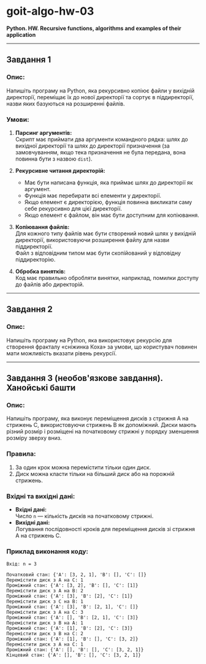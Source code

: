 # goit-algo-hw-03
**Python. HW. Recursive functions, algorithms and examples of their application**

---

## **Завдання 1**

### Опис:
Напишіть програму на Python, яка рекурсивно копіює файли у вихідній директорії, переміщає їх до нової директорії та сортує в піддиректорії, назви яких базуються на розширенні файлів.

### Умови:
1. **Парсинг аргументів:**  
   Скрипт має приймати два аргументи командного рядка: шлях до вихідної директорії та шлях до директорії призначення (за замовчуванням, якщо тека призначення не була передана, вона повинна бути з назвою `dist`).

2. **Рекурсивне читання директорій:**
   - Має бути написана функція, яка приймає шлях до директорії як аргумент.
   - Функція має перебирати всі елементи у директорії.
   - Якщо елемент є директорією, функція повинна викликати саму себе рекурсивно для цієї директорії.
   - Якщо елемент є файлом, він має бути доступним для копіювання.

3. **Копіювання файлів:**  
   Для кожного типу файлів має бути створений новий шлях у вихідній директорії, використовуючи розширення файлу для назви піддиректорії.  
   Файл з відповідним типом має бути скопійований у відповідну піддиректорію.

4. **Обробка винятків:**  
   Код має правильно обробляти винятки, наприклад, помилки доступу до файлів або директорій.

---

## **Завдання 2**

### Опис:
Напишіть програму на Python, яка використовує рекурсію для створення фракталу «сніжинка Коха» за умови, що користувач повинен мати можливість вказати рівень рекурсії.

---

## **Завдання 3 (необов'язкове завдання). Ханойські башти**

### Опис:
Напишіть програму, яка виконує переміщення дисків з стрижня А на стрижень С, використовуючи стрижень В як допоміжний. Диски мають різний розмір і розміщені на початковому стрижні у порядку зменшення розміру зверху вниз.

### Правила:
1. За один крок можна перемістити тільки один диск.
2. Диск можна класти тільки на більший диск або на порожній стрижень.

### Вхідні та вихідні дані:
- **Вхідні дані:**  
  Число `n` — кількість дисків на початковому стрижні.
- **Вихідні дані:**  
  Логування послідовності кроків для переміщення дисків зі стрижня А на стрижень С.

### Приклад виконання коду:
```plaintext
Вхід: n = 3

Початковий стан: {'A': [3, 2, 1], 'B': [], 'C': []}
Перемістити диск з A на C: 1
Проміжний стан: {'A': [3, 2], 'B': [], 'C': [1]}
Перемістити диск з A на B: 2
Проміжний стан: {'A': [3], 'B': [2], 'C': [1]}
Перемістити диск з C на B: 1
Проміжний стан: {'A': [3], 'B': [2, 1], 'C': []}
Перемістити диск з A на C: 3
Проміжний стан: {'A': [], 'B': [2, 1], 'C': [3]}
Перемістити диск з B на A: 1
Проміжний стан: {'A': [1], 'B': [2], 'C': [3]}
Перемістити диск з B на C: 2
Проміжний стан: {'A': [1], 'B': [], 'C': [3, 2]}
Перемістити диск з A на C: 1
Проміжний стан: {'A': [], 'B': [], 'C': [3, 2, 1]}
Кінцевий стан: {'A': [], 'B': [], 'C': [3, 2, 1]}
